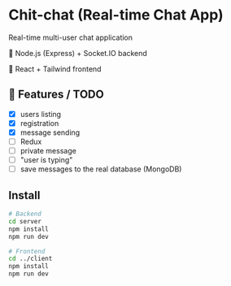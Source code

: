 # Chit-chat (Real-time Chat App)

Real-time multi-user chat application

🔸 Node.js (Express) + Socket.IO backend

🔸 React + Tailwind frontend

## 🚀 Features / TODO

- [x] users listing
- [x] registration
- [x] message sending
- [ ] Redux
- [ ] private message
- [ ] "user is typing"
- [ ] save messages to the real database (MongoDB)

## Install

```bash
# Backend
cd server
npm install
npm run dev

# Frontend
cd ../client
npm install
npm run dev
```
